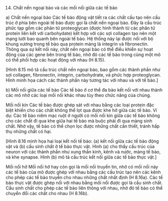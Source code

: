 14. Chất nền ngoại bào và các mối nối giữa các tế bào

a) Chất nền ngoại bào
Các tế bào động vật tiết ra các chất cấu tạo nên cấu trúc ở phía bên ngoài tế bào được gọi là chất nền ngoại bào. Đây là cấu trúc phức tạp gồm các phân tử proteoglycan (được hình thành từ các phân tử protein liên kết với carbohydate) kết hợp với các sợi collagen tạo nên một mạng lưới bao quanh bên ngoài tế bào. Hệ thống này lại được nối với bộ khung xương trong tế bào qua protein màng là integrin và fibronectin. Thông qua sự kết nối này, chất nền ngoại bào có thể điều khiển sự hoạt động của các gene bên trong tế bào, nhờ đó các tế bào trong cùng một mô có thể phối hợp các hoạt động với nhau (H 8.15).

[Hình 8.15 mô tả cấu trúc chất nền ngoại bào, bao gồm các thành phần như sợi collagen, fibronectin, integrin, carbohydrate, và phức hợp proteoglycan. Hình minh họa cách các thành phần này tương tác với nhau và với tế bào.]

b) Mối nối giữa các tế bào
Các tế bào ở cơ thể đa bào kết nối với nhau thành các mô nhờ các loại mối nối khác nhau tùy theo chức năng của chúng.

Mối nối kín
Các tế bào được ghép sát với nhau bằng các loại protein đặc biệt khiến cho các chất không thể lọt qua được khe hở giữa các tế bào. Ví dụ: Các tế bào niêm mạc ruột ở người có mối nối kín giữa các tế bào không cho các chất đi qua khe giữa hai tế bào mà buộc phải đi qua màng sinh chất. Nhờ vậy, tế bào có thể chọn lọc được những chất cần thiết, tránh hấp thụ những chất có hại.

[Hình 8.16 minh họa hai loại kết nối tế bào: (a) kết nối giữa các tế bào động vật và (b) cấu sinh chất ở tế bào thực vật. Hình (a) cho thấy cấu trúc của neuron với các thành phần như xung thần kinh, kênh và nước, màng tế bào, và khe synapse. Hình (b) mô tả cấu trúc kết nối giữa các tế bào thực vật.]

Mối nối hở
Mối nối hở hay còn gọi là mối nối truyền tin, nhờ có mối nối này các tế bào của mô được ghép với nhau bằng các cấu trúc tạo nên các kênh cho phép các tế bào truyền cho nhau những chất nhất định (H 8.16a). Các tế bào thực vật được ghép nối với nhau bằng mối nối được gọi là cầu sinh chất. Cầu sinh chất cho phép các tế bào liên thông với nhau, nhờ đó tế bào có thể chuyển đổi các chất cho nhau (H 8.16b).